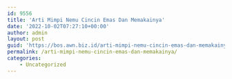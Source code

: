 ```yaml
---
id: 9556
title: 'Arti Mimpi Nemu Cincin Emas Dan Memakainya'
date: '2022-10-02T07:27:10+00:00'
author: admin
layout: post
guid: 'https://bos.awn.biz.id/arti-mimpi-nemu-cincin-emas-dan-memakainya/'
permalink: /arti-mimpi-nemu-cincin-emas-dan-memakainya/
categories:
    - Uncategorized
---
```


